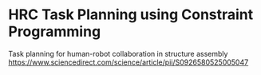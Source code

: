# HRC Task Planning using Constraint Programming
Task planning for human-robot collaboration in structure assembly
https://www.sciencedirect.com/science/article/pii/S0926580525005047
